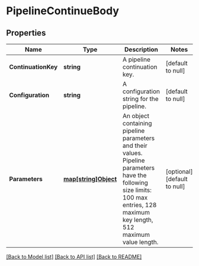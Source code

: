 # PipelineContinueBody

## Properties
Name | Type | Description | Notes
------------ | ------------- | ------------- | -------------
**ContinuationKey** | **string** | A pipeline continuation key. | [default to null]
**Configuration** | **string** | A configuration string for the pipeline. | [default to null]
**Parameters** | [**map[string]Object**](.md) | An object containing pipeline parameters and their values. Pipeline parameters have the following size limits: 100 max entries, 128 maximum key length, 512 maximum value length. | [optional] [default to null]

[[Back to Model list]](../README.md#documentation-for-models) [[Back to API list]](../README.md#documentation-for-api-endpoints) [[Back to README]](../README.md)

